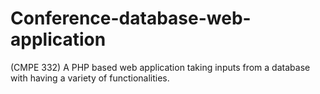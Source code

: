 # Conference-database-web-application
(CMPE 332) A PHP based web application taking inputs from a database with having a variety of functionalities.
